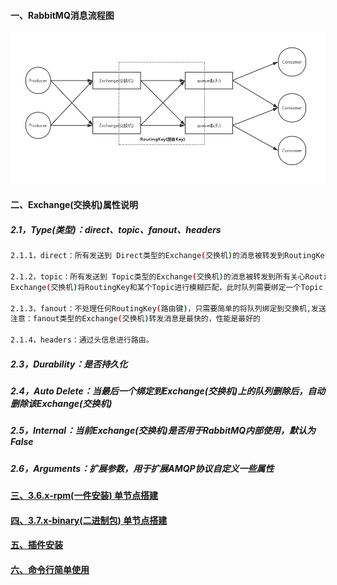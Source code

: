 #### 一、RabbitMQ消息流程图
![image](https://github.com/firechiang/mq-test/blob/master/rabbitmq/image/rabbitmq-structure.jpg)
#### 二、Exchange(交换机)属性说明
##### 2.1，Type(类型)：direct、topic、fanout、headers
```bash
2.1.1，direct：所有发送到 Direct类型的Exchange(交换机)的消息被转发到RoutingKey中指定的Queue(队列)上。

2.1.2，topic：所有发送到 Topic类型的Exchange(交换机)的消息被转发到所有关心RoutingKey中指定Topic的Queue(队列)上。
Exchange(交换机)将RoutingKey和某个Topic进行模糊匹配，此时队列需要绑定一个Topic（注意：# 模糊配置多个词，* 模糊配置一个词）

2.1.3，fanout：不处理任何RoutingKey(路由键)，只需要简单的将队列绑定到交换机,发送到交换机的消息都会被转发到与该交换机绑定的所有队列上。
注意：fanout类型的Exchange(交换机)转发消息是最快的，性能是最好的

2.1.4，headers：通过头信息进行路由。
```
##### 2.3，Durability：是否持久化
##### 2.4，Auto Delete：当最后一个绑定到Exchange(交换机)上的队列删除后，自动删除该Exchange(交换机)
##### 2.5，Internal：当前Exchange(交换机)是否用于RabbitMQ内部使用，默认为False
##### 2.6，Arguments：扩展参数，用于扩展AMQP协议自定义一些属性


#### [三、3.6.x-rpm(一件安装) 单节点搭建][1]
#### [四、3.7.x-binary(二进制包) 单节点搭建][2]
#### [五、插件安装][3]
#### [六、命令行简单使用][4]

[1]: https://github.com/firechiang/mq-test/tree/master/rabbitmq/docs/rpm-single-node.md
[2]: https://github.com/firechiang/mq-test/tree/master/rabbitmq/docs/centos-single-node.md
[3]: https://github.com/firechiang/mq-test/tree/master/rabbitmq/docs/rabbitmq-plugins-install.md
[4]: https://github.com/firechiang/mq-test/tree/master/rabbitmq/docs/command-simple-use.md